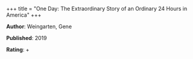 +++
title = "One Day: The Extraordinary Story of an Ordinary 24 Hours in America"
+++



**Author**: Weingarten, Gene

**Published**: 2019

**Rating**: +
